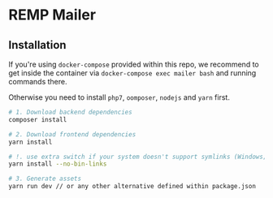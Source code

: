 # REMP Mailer

## Installation

If you're using `docker-compose` provided within this repo, we recommend to get inside the container via
`docker-compose exec mailer bash` and running commands there. 

Otherwise you need to install `php7`, `oomposer`, `nodejs` and `yarn` first.

```bash
# 1. Download backend dependencies
composer install

# 2. Download frontend dependencies
yarn install

# !. use extra switch if your system doesn't support symlinks (Windows; can be enabled)
yarn install --no-bin-links

# 3. Generate assets
yarn run dev // or any other alternative defined within package.json
```